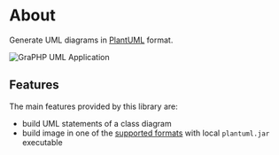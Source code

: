 <!-- markdownlint-disable MD013 -->
# About

Generate UML diagrams in [PlantUML](https://plantuml.com/) format.

![GraPHP UML Application](./app.png)

## Features

The main features provided by this library are:

* build UML statements of a class diagram
* build image in one of the [supported formats](https://plantuml.com/en/command-line) with local `plantuml.jar` executable
